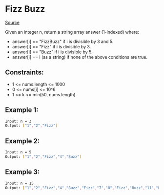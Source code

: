 # Fizz Buzz
[Source](https://leetcode.com/problems/split-array-largest-sum/)

Given an integer n, return a string array answer (1-indexed) where:

 - answer[i] == "FizzBuzz" if i is divisible by 3 and 5.
 - answer[i] == "Fizz" if i is divisible by 3.
 - answer[i] == "Buzz" if i is divisible by 5.
 - answer[i] == i (as a string) if none of the above conditions are true.

## Constraints:

 - 1 <= nums.length <= 1000
 - 0 <= nums[i] <= 10^6
 - 1 <= k <= min(50, nums.length)

## Example 1:
```sh
Input: n = 3
Output: ["1","2","Fizz"]
```

## Example 2:
```sh
Input: n = 5
Output: ["1","2","Fizz","4","Buzz"]
```

## Example 3:
```sh
Input: n = 15
Output: ["1","2","Fizz","4","Buzz","Fizz","7","8","Fizz","Buzz","11","Fizz","13","14","FizzBuzz"]
```